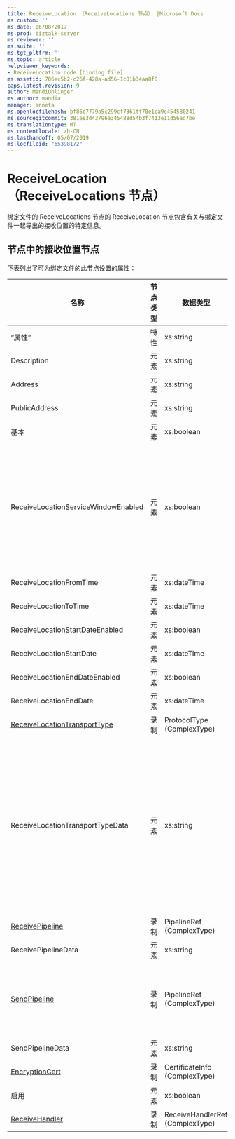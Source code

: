 ```yaml
---
title: ReceiveLocation （ReceiveLocations 节点） |Microsoft Docs
ms.custom: ''
ms.date: 06/08/2017
ms.prod: biztalk-server
ms.reviewer: ''
ms.suite: ''
ms.tgt_pltfrm: ''
ms.topic: article
helpviewer_keywords:
- ReceiveLocation node [binding file]
ms.assetid: 706ec5b2-c26f-428a-ad56-1c01b34aa8f8
caps.latest.revision: 9
author: MandiOhlinger
ms.author: mandia
manager: anneta
ms.openlocfilehash: bf86c7779a5c299cf7361ff70e1ca9e454580241
ms.sourcegitcommit: 381e83d43796a345488d54b3f7413e11d56ad7be
ms.translationtype: MT
ms.contentlocale: zh-CN
ms.lasthandoff: 05/07/2019
ms.locfileid: "65398172"
---
```

# <a name="receivelocation-receivelocations-node"></a>ReceiveLocation （ReceiveLocations 节点）
绑定文件的 ReceiveLocations 节点的 ReceiveLocation 节点包含有关与绑定文件一起导出的接收位置的特定信息。  

## <a name="nodes-in-the-receivelocation-node"></a>节点中的接收位置节点  
 下表列出了可为绑定文件的此节点设置的属性：  


|                                           **名称**                                           | **节点类型** |          **数据类型**          |                                                                                                                                                                                                       **说明**                                                                                                                                                                                                        | **限制** |                                                                                                                         **注释**                                                                                                                          |
|----------------------------------------------------------------------------------------------|---------------|---------------------------------|------------------------------------------------------------------------------------------------------------------------------------------------------------------------------------------------------------------------------------------------------------------------------------------------------------------------------------------------------------------------------------------------------------------------------|------------------|---------------------------------------------------------------------------------------------------------------------------------------------------------------------------------------------------------------------------------------------------------------|
|                                             “属性”                                             |   特性   |            xs:string            |                                                                                                                                                                                         指定接收位置的名称。                                                                                                                                                                                          |   可选   |                                                                                                                     默认值：空                                                                                                                      |
|                                         Description                                          |    元素    |            xs:string            |                                                                                                                                                                                      指定接收位置的说明。                                                                                                                                                                                       |     Required     |                                                                                                                     默认值：空                                                                                                                      |
|                                           Address                                            |    元素    |            xs:string            |                                                                                                                                                                                        指定接收位置的地址。                                                                                                                                                                                        |     Required     |                                                                                                                     默认值：空                                                                                                                      |
|                                        PublicAddress                                         |    元素    |            xs:string            |                                                                                                                                                                                    指定接收位置的公用地址。                                                                                                                                                                                     |   可选   |                                                                                                                     默认值：空                                                                                                                      |
|                                           基本                                            |    元素    |           xs:boolean            |                                                                                                                                                                                      指定是否为主接收位置。                                                                                                                                                                                      |     Required     |                                                                                                                      默认值：无                                                                                                                      |
|                             ReceiveLocationServiceWindowEnabled                              |    元素    |           xs:boolean            |                                                                                                                                                                                       指定是否启用服务时段。                                                                                                                                                                                       |     Required     |                                                                       默认值：无<br /><br /> 指定 **，则返回 true**如果已启用服务时段; 否则，请指定**false。**                                                                        |
|                                   ReceiveLocationFromTime                                    |    元素    |           xs:dateTime           |                                                                                                                                                                                       指定服务时段的开始时间。                                                                                                                                                                                        |     Required     |                                                                                                                      默认值：无                                                                                                                      |
|                                    ReceiveLocationToTime                                     |    元素    |           xs:dateTime           |                                                                                                                                                                                        指定服务时段的结束时间。                                                                                                                                                                                         |     Required     |                                                                                                                      默认值：无                                                                                                                      |
|                               ReceiveLocationStartDateEnabled                                |    元素    |           xs:boolean            |                                                                                                                                                                             指定是否启用服务时段的开始日期。                                                                                                                                                                              |     Required     |                                                                                                                      默认值：无                                                                                                                      |
|                                   ReceiveLocationStartDate                                   |    元素    |           xs:dateTime           |                                                                                                                                                                                       指定服务时段的开始日期。                                                                                                                                                                                        |     Required     |                                                                                                                      默认值：无                                                                                                                      |
|                                ReceiveLocationEndDateEnabled                                 |    元素    |           xs:boolean            |                                                                                                                                                                              指定是否启用服务时段的结束日期。                                                                                                                                                                               |     Required     |                                                                                                                      默认值：无                                                                                                                      |
|                                    ReceiveLocationEndDate                                    |    元素    |           xs:dateTime           |                                                                                                                                                                                        指定服务时段的结束日期。                                                                                                                                                                                         |     Required     |                                                                                                                      默认值：无                                                                                                                      |
| [ReceiveLocationTransportType](../core/receivelocationtransporttype-receivelocation-node.md) |    录制     |   ProtocolType (ComplexType)    |                                                                                                                                                                                    为此接收位置指定的传输类型                                                                                                                                                                                    |     Required     |                                                                                                                      默认值：无                                                                                                                      |
|                               ReceiveLocationTransportTypeData                               |    元素    |            xs:string            |                                                                                                                                                                              指定接收位置的传输类型属性。                                                                                                                                                                               |   可选   | 默认值：空<br /><br /> 请参阅[集成的 BizTalk 适配器的配置属性](../core/configuration-properties-for-integrated-biztalk-adapters.md)适配器可以存储在此字符串中的属性有关的特定信息。 |
|              [ReceivePipeline](../core/receivepipeline-receivelocation-node.md)              |    录制     |    PipelineRef (ComplexType)    |                                                                                                                                                                                   指定接收位置的接收管道。                                                                                                                                                                                   |     Required     |                                                                                                                      默认值：无                                                                                                                      |
|                                     ReceivePipelineData                                      |    元素    |            xs:string            |                                                                                                                                                             指定特定于用于此接收位置的接收管道的自定义配置。                                                                                                                                                              |     Required     |                                                                                                                     默认值：空                                                                                                                      |
|                 [SendPipeline](../core/sendpipeline-receivelocation-node.md)                 |    录制     |    PipelineRef (ComplexType)    | 指定了两个双向接收位置发送管道。 **注意：** 在[!INCLUDE[btsBizTalkServerNoVersion](../includes/btsbiztalkservernoversion-md.md)]发送管道双向接收所指定的接收位置，而不是在接收端口。 除非另行指定绑定文件中，则接收位置将自动继承其所属的接收端口的发送管道。 |     Required     |                                                                                                                      默认值：无                                                                                                                      |
|                                       SendPipelineData                                       |    元素    |            xs:string            |                                                                                                                                                               指定特定于此使用的发送管道的自定义配置接收位置。                                                                                                                                                               |     Required     |                                                                                                                     默认值：空                                                                                                                      |
|               [EncryptionCert](../core/encryptioncert-receivelocation-node.md)               |    录制     |  CertificateInfo (ComplexType)  |                                                                                                                                                                          指定与接收位置关联的加密证书。                                                                                                                                                                          |   可选   |                                                                                                                      默认值：无                                                                                                                      |
|                                            启用                                            |    元素    |           xs:boolean            |                                                                                                                                                                                  指定是否启用接收位置。                                                                                                                                                                                   |     Required     |                                                                                                                      默认值：无                                                                                                                      |
|               [ReceiveHandler](../core/receivehandler-receivelocation-node.md)               |    录制     | ReceiveHandlerRef (ComplexType) |                                                                                                                                                                               指定要用于此接收位置的接收处理程序。                                                                                                                                                                                |   可选   |                                                                                                                      默认值：无                                                                                                                      |

